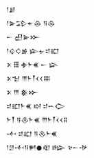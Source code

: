 <div class='block'>
<div class='line'>𒁹𒋗</div>
<div class='line'>𒁹𒅕𒁉𒄬𒁲 𒀀𒁲</div>
<div class='line'>𒀸 𒌷𒅕𒁍</div>
<div class='line'>𒁹𒌒𒄭𒂊 𒇽𒉡𒄑𒊬</div>
<div class='line'>𒉽 𒑆 𒈯𒈨𒌍 𒀸 𒇽</div>
<div class='line'>𒉽𒈠 𒐈𒈨𒐕𒌋𒌋𒐍</div>
<div class='line'>𒉽 𒐈 𒆜𒁍</div>
<div class='line'>𒄑𒊬𒈨𒌍 𒊭 𒄑𒌀𒀖</div>
<div class='line'>𒈨𒐕 𒀀𒊮𒈨𒌍 𒐈𒈨𒐕𒌋𒌋𒐉</div>
<div class='line'>𒋾 𒄑𒊬 𒀀𒊮𒈨𒌍</div>
<div class='line'>𒁹𒆪𒋾𒀀𒂍𒊹𒊏 𒈗 𒆳𒀸𒋩</div>
</div>